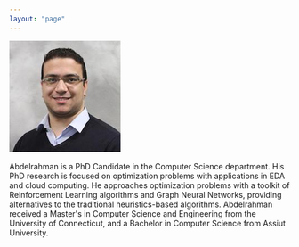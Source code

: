 ```yaml
---
layout: "page"
---
```




![](/members/abdel_mini.jpg)

Abdelrahman is a PhD Candidate in the Computer Science department. His PhD research is focused on optimization problems with applications in EDA and cloud computing. He approaches optimization problems with a toolkit of Reinforcement Learning algorithms and Graph Neural Networks, providing alternatives to the traditional heuristics-based algorithms. Abdelrahman received a Master's in Computer Science and Engineering from the University of Connecticut, and a Bachelor in Computer Science from Assiut University.
